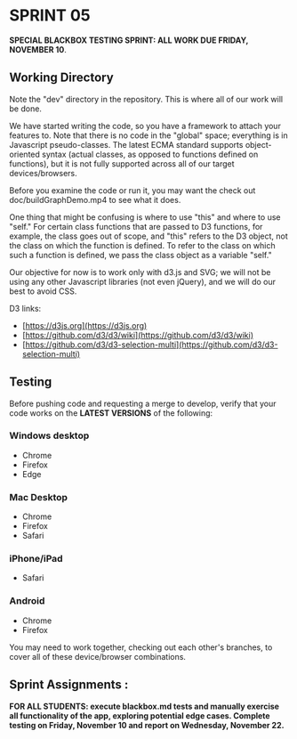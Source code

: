 # SPRINT 05

__SPECIAL BLACKBOX TESTING SPRINT: ALL WORK DUE FRIDAY, NOVEMBER 10__.

## Working Directory

Note the "dev" directory in the repository. This is where all of our work will be done.

We have started writing the code, so you have a framework to attach your features to. Note that there is no code in the "global" space; everything is in Javascript pseudo-classes. The latest ECMA standard supports object-oriented syntax (actual classes, as opposed to functions defined on functions), but it is not fully supported across all of our target devices/browsers.

Before you examine the code or run it, you may want the check out doc/buildGraphDemo.mp4 to see what it does.

One thing that might be confusing is where to use "this" and where to use "self." For certain class functions that are passed to D3 functions, for example, the class goes out of scope, and "this" refers to the D3 object, not the class on which the function is defined. To refer to the class on which such a function is defined, we pass the class object as a variable "self."

Our objective for now is to work only with d3.js and SVG; we will not be using any other Javascript libraries (not even jQuery), and we will do our best to avoid CSS.

D3 links:

* [https://d3js.org](https://d3js.org)
* [https://github.com/d3/d3/wiki](https://github.com/d3/d3/wiki)
* [https://github.com/d3/d3-selection-multi](https://github.com/d3/d3-selection-multi)

## Testing

Before pushing code and requesting a merge to develop, verify that your code works on the __LATEST VERSIONS__ of the following:

### Windows desktop

* Chrome
* Firefox
* Edge

### Mac Desktop

* Chrome
* Firefox
* Safari

### iPhone/iPad

* Safari

### Android

* Chrome
* Firefox

You may need to work together, checking out each other's branches, to cover all of these device/browser combinations.
 
## Sprint Assignments :

__FOR ALL STUDENTS: execute blackbox.md tests and manually exercise all functionality of the app, exploring potential edge cases. Complete testing on Friday, November 10 and report on Wednesday, November 22.__



